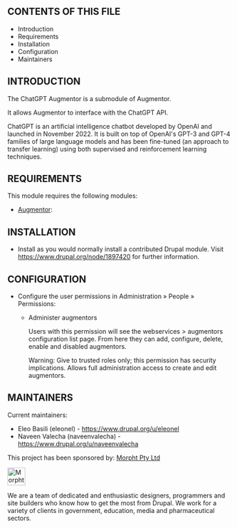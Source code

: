 CONTENTS OF THIS FILE
---------------------

 * Introduction
 * Requirements
 * Installation
 * Configuration
 * Maintainers


INTRODUCTION
------------

The ChatGPT Augmentor is a submodule of Augmentor.

It allows Augmentor to interface with the ChatGPT API.

  ChatGPT is an artificial intelligence chatbot developed by OpenAI and launched 
  in November 2022. It is built on top of OpenAI's GPT-3 and GPT-4 families of 
  large language models and has been fine-tuned (an approach to transfer 
  learning) using both supervised and reinforcement learning techniques.

REQUIREMENTS
------------

This module requires the following modules:

 * [Augmentor](https://www.drupal.org/project/augmentor):


INSTALLATION
------------

 * Install as you would normally install a contributed Drupal module. Visit
   https://www.drupal.org/node/1897420 for further information.


CONFIGURATION
-------------

 * Configure the user permissions in Administration » People » Permissions:

   - Administer augmentors

     Users with this permission will see the webservices > augmentors
     configuration list page. From here they can add, configure, delete, enable
     and disabled augmentors.

     Warning: Give to trusted roles only; this permission has security
     implications. Allows full administration access to create and edit
     augmentors.


MAINTAINERS
-----------

Current maintainers:
 * Eleo Basili (eleonel) - https://www.drupal.org/u/eleonel
 * Naveen Valecha (naveenvalecha) - https://www.drupal.org/u/naveenvalecha

This project has been sponsored by: [Morpht Pty Ltd](https://www.morpht.com)

<img alt="Morpht Logo" src="https://www.morpht.com/sites/default/files/2020-12/
morpht_logo__default.png" height="40px">

We are a team of dedicated and enthusiastic designers, programmers and site
builders who know how to get the most from Drupal.
We work for a variety of clients in government, education, media and
pharmaceutical sectors.
